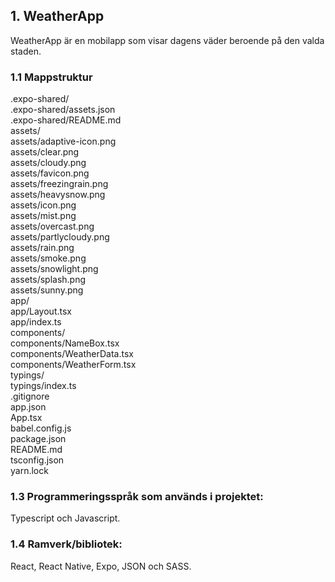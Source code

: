 ## 1. WeatherApp

WeatherApp är en mobilapp som visar dagens väder beroende på den valda staden. <br />

### 1.1 Mappstruktur

.expo-shared/ <br />
.expo-shared/assets.json <br />
.expo-shared/README.md <br />
assets/ <br />
assets/adaptive-icon.png <br />
assets/clear.png <br />
assets/cloudy.png <br />
assets/favicon.png <br />
assets/freezingrain.png <br />
assets/heavysnow.png <br />
assets/icon.png <br />
assets/mist.png <br />
assets/overcast.png <br />
assets/partlycloudy.png <br />
assets/rain.png <br />
assets/smoke.png <br />
assets/snowlight.png <br />
assets/splash.png <br />
assets/sunny.png <br />
app/ <br />
app/Layout.tsx <br />
app/index.ts <br />
components/ <br />
components/NameBox.tsx <br />
components/WeatherData.tsx <br />
components/WeatherForm.tsx <br />
typings/ <br />
typings/index.ts <br />
.gitignore <br />
app.json <br />
App.tsx <br />
babel.config.js <br />
package.json <br />
README.md <br />
tsconfig.json <br />
yarn.lock <br />

### 1.3 Programmeringsspråk som används i projektet:

Typescript och Javascript. <br />

### 1.4 Ramverk/bibliotek:

React, React Native, Expo, JSON och SASS. <br />

